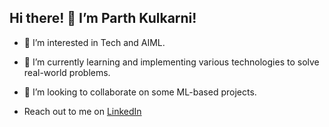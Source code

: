 ## Hi there! 👋 I’m Parth Kulkarni!

- 🔭 I’m interested in Tech and AIML.
- 🌱 I’m currently learning and implementing various technologies to solve real-world problems.
- 👯 I’m looking to collaborate on some ML-based projects.

- Reach out to me on [LinkedIn]((https://www.linkedin.com/in/parthkulkarni16/)) 
<!--
**parthdk16/parthdk16** is a ✨ _special_ ✨ repository because its `README.md` (this file) appears on your GitHub profile.

Here are some ideas to get you started:

- 🔭 I’m currently working on ...
- 🌱 I’m currently learning ...
- 👯 I’m looking to collaborate on ...
- 🤔 I’m looking for help with ...
- 💬 Ask me about ...
- 📫 How to reach me: ...
- 😄 Pronouns: ...
- ⚡ Fun fact: ...
-->
